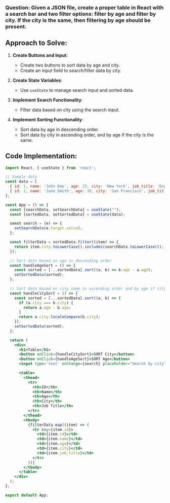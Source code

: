 ### Question: Given a JSON file, create a proper table in React with a search bar and two filter options: filter by age and filter by city. If the city is the same, then filtering by age should be present.

## Approach to Solve:

1. **Create Buttons and Input**:
    - Create two buttons to sort data by age and city.
    - Create an input field to search/filter data by city.

2. **Create State Variables**:
    - Use `useState` to manage search input and sorted data.

3. **Implement Search Functionality**:
    - Filter data based on city using the search input.

4. **Implement Sorting Functionality**:
    - Sort data by age in descending order.
    - Sort data by city in ascending order, and by age if the city is the same.

## Code Implementation:

```jsx
import React, { useState } from 'react';

// Sample data
const data = [
  { id: 1, name: 'John Doe', age: 25, city: 'New York', job_title: 'Engineer' },
  { id: 2, name: 'Jane Smith', age: 30, city: 'San Francisco', job_title: 'Designer' },
];

const App = () => {
  const [searchData, setSearchData] = useState("");
  const [sortedData, setSortedData] = useState(data);

  const search = (e) => {
    setSearchData(e.target.value);
  };

  const filterData = sortedData.filter((item) => {
    return item.city.toLowerCase().includes(searchData.toLowerCase());
  });

  // Sort data based on age in descending order
  const handleAgeSort = () => {
    const sorted = [...sortedData].sort((a, b) => b.age - a.age);
    setSortedData(sorted);
  };

  // Sort data based on city name in ascending order and by age if city is the same
  const handleCitySort = () => {
    const sorted = [...sortedData].sort((a, b) => {
      if (a.city === b.city) {
        return a.age - b.age;
      }
      return a.city.localeCompare(b.city);
    });
    setSortedData(sorted);
  };

  return (
    <div>
      <h1>Table</h1>
      <button onClick={handleCitySort}>SORT City</button>
      <button onClick={handleAgeSort}>SORT Age</button>
      <input type='text' onChange={search} placeholder="Search by city" />

      <table>
        <thead>
          <tr>
            <th>ID</th>
            <th>Name</th>
            <th>Age</th>
            <th>City</th>
            <th>Job Title</th>
          </tr>
        </thead>
        <tbody>
          {filterData.map((item) => (
            <tr key={item.id}>
              <td>{item.id}</td>
              <td>{item.name}</td>
              <td>{item.age}</td>
              <td>{item.city}</td>
              <td>{item.job_title}</td>
            </tr>
          ))}
        </tbody>
      </table>
    </div>
  );
};

export default App;
```


